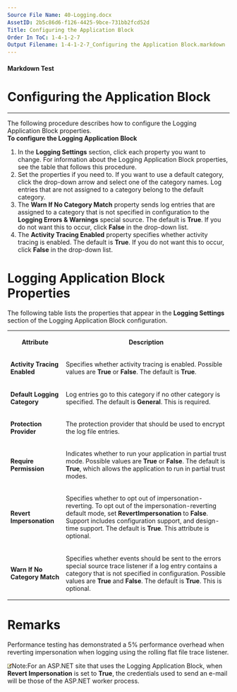 ```yaml
---
Source File Name: 40-Logging.docx
AssetID: 2b5c86d6-f126-4425-9bce-731bb2fcd52d
Title: Configuring the Application Block
Order In ToC: 1-4-1-2-7
Output Filename: 1-4-1-2-7_Configuring the Application Block.markdown
---
```


#### Markdown Test ####
# Configuring the Application Block #
----------

The following procedure describes how to configure the Logging Application Block properties.  
<a name="config_appblock" href="#" xmlns:xlink="http://www.w3.org/1999/xlink"><span /></a>**To configure the Logging Application Block**

1. In the **Logging Settings** section, click each property you want to change. For information about the Logging Application Block properties, see the table that follows this procedure.
2. Set the properties if you need to. If you want to use a default category, click the drop-down arrow and select one of the category names. Log entries that are not assigned to a category belong to the default category.
3. The **Warn If No Category Match** property sends log entries that are assigned to a category that is not specified in configuration to the **Logging Errors &amp; Warnings** special source. The default is **True**. If you do not want this to occur, click **False** in the drop-down list.
4. The **Activity Tracing Enabled** property specifies whether activity tracing is enabled. The default is **True**. If you do not want this to occur, click **False** in the drop-down list.

# Logging Application Block Properties #
<a name="props_appblock" href="#" xmlns:xlink="http://www.w3.org/1999/xlink"><span /></a>The following table lists the properties that appear in the **Logging Settings** section of the Logging Application Block configuration.  
<table xmlns:xlink="http://www.w3.org/1999/xlink"><tr><th><p><b>Attribute</b></p></th><th><p><b>Description</b></p></th></tr><tr><td><p><b>Activity Tracing Enabled</b></p></td><td><p>Specifies whether activity tracing is enabled. Possible values are <b>True</b> or <b>False</b>. The default is <b>True</b>. </p></td></tr><tr><td><p><b>Default Logging Category</b></p></td><td><p>Log entries go to this category if no other category is specified. The default is <b>General</b>. This is required.</p></td></tr><tr><td><p><b>Protection Provider</b></p></td><td><p>The protection provider that should be used to encrypt the log file entries.</p></td></tr><tr><td><p><b>Require Permission</b></p></td><td><p>Indicates whether to run your application in partial trust mode. Possible values are <b>True</b> or <b>False</b>. The default is <b>True</b>, which allows the application to run in partial trust modes.</p></td></tr><tr><td><p><b>Revert Impersonation</b></p></td><td><p>Specifies whether to opt out of impersonation-reverting. To opt out of the impersonation-reverting default mode, set <b>RevertImpersonation</b> to <b>False</b>. Support includes configuration support, and design-time support. The default is <b>True</b>. This attribute is optional.</p></td></tr><tr><td><p><b>Warn If No Category Match</b></p></td><td><p>Specifies whether events should be sent to the errors special source trace listener if a log entry contains a category that is not specified in configuration. Possible values are <b>True</b> and <b>False</b>. The default is <b>True</b>. This is optional.</p></td></tr></table><a name="_Toc253064981" href="#" xmlns:xlink="http://www.w3.org/1999/xlink"><span /></a>

# Remarks #
Performance testing has demonstrated a 5% performance overhead when reverting impersonation when logging using the rolling flat file trace listener.  

![](images/note.gif)Note:For an ASP.NET site that uses the Logging Application Block, when **Revert Impersonation** is set to **True**, the credentials used to send an e-mail will be those of the ASP.NET worker process.
